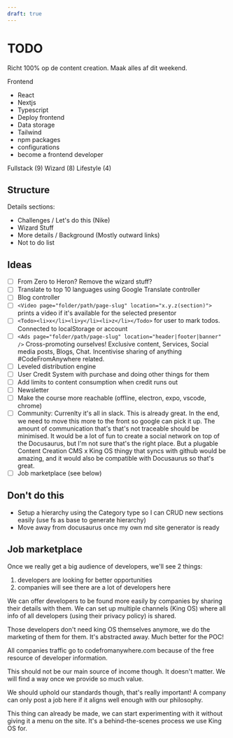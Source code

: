 ```yaml
---
draft: true
---
```


# TODO

Richt 100% op de content creation. Maak alles af dit weekend.

Frontend

- React
- Nextjs
- Typescript
- Deploy frontend
- Data storage
- Tailwind
- npm packages
- configurations
- become a frontend developer

Fullstack (9)
Wizard (8)
Lifestyle (4)

## Structure

Details sections:

- Challenges / Let's do this (Nike)
- Wizard Stuff
- More details / Background (Mostly outward links)
- Not to do list

## Ideas

- [ ] From Zero to Heron? Remove the wizard stuff?
- [ ] Translate to top 10 languages using Google Translate controller
- [ ] Blog controller
- [ ] `<Video page="folder/path/page-slug" location="x.y.z(section)">` prints a video if it's available for the selected presentor
- [ ] `<Todo><li>x</li><li>y</li><li>z</li></Todo>` for user to mark todos. Connected to localStorage or account
- [ ] `<Ads page="folder/path/page-slug" location="header|footer|banner" />` Cross-promoting ourselves! Exclusive content, Services, Social media posts, Blogs, Chat. Incentivise sharing of anything #CodeFromAnywhere related.
- [ ] Leveled distribution engine
- [ ] User Credit System with purchase and doing other things for them
- [ ] Add limits to content consumption when credit runs out
- [ ] Newsletter
- [ ] Make the course more reachable (offline, electron, expo, vscode, chrome)
- [ ] Community: Currenlty it's all in slack. This is already great. In the end, we need to move this more to the front so google can pick it up. The amount of communication that's that's not traceable should be minimised. It would be a lot of fun to create a social network on top of the Docusaurus, but I'm not sure that's the right place. But a plugable Content Creation CMS x King OS thingy that syncs with github would be amazing, and it would also be compatible with Docusaurus so that's great.
- [ ] Job marketplace (see below)

## Don't do this

- Setup a hierarchy using the Category type so I can CRUD new sections easily (use fs as base to generate hierarchy)
- Move away from docusaurus once my own md site generator is ready

## Job marketplace

Once we really get a big audience of developers, we'll see 2 things:

1. developers are looking for better opportunities
2. companies will see there are a lot of developers here

We can offer developers to be found more easily by companies by sharing their details with them. We can set up multiple channels (King OS) where all info of all developers (using their privacy policy) is shared.

Those developers don't need king OS themselves anymore, we do the marketing of them for them. It's abstracted away. Much better for the POC!

All companies traffic go to codefromanywhere.com because of the free resource of developer information.

This should not be our main source of income though. It doesn't matter. We will find a way once we provide so much value.

We should uphold our standards though, that's really important! A company can only post a job here if it aligns well enough with our philosophy.

This thing can already be made, we can start experimenting with it without giving it a menu on the site. It's a behind-the-scenes process we use King OS for.
